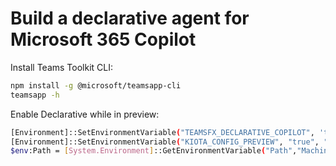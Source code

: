 # Build a declarative agent for Microsoft 365 Copilot

Install Teams Toolkit CLI:

```bash
npm install -g @microsoft/teamsapp-cli
teamsapp -h
```

Enable Declarative while in preview:

```bash
[Environment]::SetEnvironmentVariable("TEAMSFX_DECLARATIVE_COPILOT", 'true', "User")
[Environment]::SetEnvironmentVariable("KIOTA_CONFIG_PREVIEW", "true", "User")
$env:Path = [System.Environment]::GetEnvironmentVariable("Path","Machine") + ";" + [System.Environment]::GetEnvironmentVariable("Path","User")
```